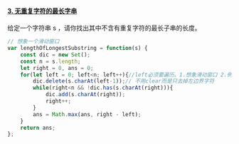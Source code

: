 #### [3. 无重复字符的最长字串](https://leetcode.cn/problems/longest-substring-without-repeating-characters/description/)
给定一个字符串 s ，请你找出其中不含有重复字符的最长子串的长度。
```javascript
// 想象一个滑动窗口
var lengthOfLongestSubstring = function(s) {
    const dic = new Set();
    const n = s.length;
    let right = 0, ans = 0;
    for(let left = 0; left<n; left++){//left必须要遍历。1.想象滑动窗口 2.例子dvdfs
        dic.delete(s.charAt(left-1));// 不用clear而是只去掉左边界字符
        while(right<n && !dic.has(s.charAt(right))){
            dic.add(s.charAt(right));
            right++;
        }
        ans = Math.max(ans, right - left);
    }
    return ans;
};
```